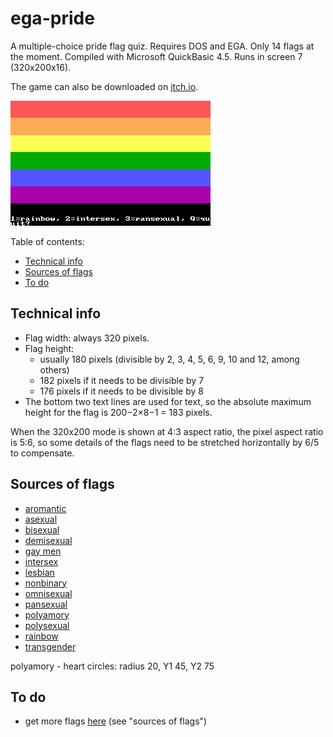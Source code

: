 # ega-pride
A multiple-choice pride flag quiz. Requires DOS and EGA. Only 14 flags at the moment. Compiled with Microsoft QuickBasic 4.5. Runs in screen 7 (320x200x16).

The game can also be downloaded on [itch.io](https://qalle.itch.io/ega-pride).

![screenshot; shows the rainbow flag and asks if it's the rainbow, intersex or pansexual flag](snap.png)

Table of contents:
* [Technical info](#technical-info)
* [Sources of flags](#sources-of-flags)
* [To do](#to-do)

## Technical info
* Flag width: always 320 pixels.
* Flag height:
  * usually 180 pixels (divisible by 2, 3, 4, 5, 6, 9, 10 and 12, among others)
  * 182 pixels if it needs to be divisible by 7
  * 176 pixels if it needs to be divisible by 8
* The bottom two text lines are used for text, so the absolute maximum height for the flag is 200&minus;2&times;8&minus;1 = 183 pixels.

When the 320x200 mode is shown at 4:3 aspect ratio, the pixel aspect ratio is 5:6, so some details of the flags need to be stretched horizontally by 6/5 to compensate.

## Sources of flags
* [aromantic](https://commons.wikimedia.org/wiki/File:Aromantic_Pride_Flag.svg)
* [asexual](https://commons.wikimedia.org/wiki/File:Asexual_Pride_Flag.svg)
* [bisexual](https://commons.wikimedia.org/wiki/File:Bisexual_Pride_Flag.svg)
* [demisexual](https://commons.wikimedia.org/wiki/File:Demisexual_Pride_Flag.svg)
* [gay men](https://commons.wikimedia.org/wiki/File:5-striped_New_Gay_Male_Pride_Flag.svg)
* [intersex](https://commons.wikimedia.org/wiki/File:Intersex_Pride_Flag.svg)
* [lesbian](https://commons.wikimedia.org/wiki/File:Lesbian_Pride_Flag_2019.svg)
* [nonbinary](https://commons.wikimedia.org/wiki/File:Nonbinary_flag.svg)
* [omnisexual](https://commons.wikimedia.org/wiki/File:Omnisexuality_flag.svg)
* [pansexual](https://commons.wikimedia.org/wiki/File:Pansexuality_Pride_Flag.svg)
* [polyamory](https://commons.wikimedia.org/wiki/File:Tricolor_Polyamory_Pride_Flag.svg)
* [polysexual](https://commons.wikimedia.org/wiki/File:Polysexuality_Pride_Flag.svg)
* [rainbow](https://commons.wikimedia.org/wiki/File:Gay_Pride_Flag.svg)
* [transgender](https://commons.wikimedia.org/wiki/File:Transgender_Pride_flag.svg)

polyamory - heart circles: radius 20, Y1 45, Y2 75

## To do
* get more flags [here](https://github.com/qalle2/nes-pride) (see "sources of flags")
